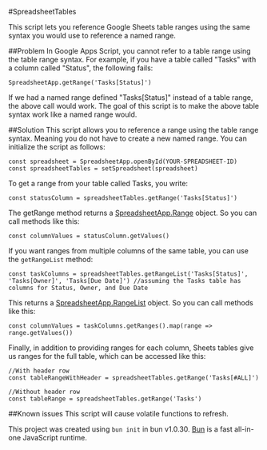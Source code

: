 #SpreadsheetTables

This script lets you reference Google Sheets table ranges using the same syntax you would use to reference a named range.

##Problem
In Google Apps Script, you cannot refer to a table range using the table range syntax. For example, if you have a table called "Tasks" with a column called "Status", the following fails:
```
SpreadsheetApp.getRange('Tasks[Status]') 
```
If we had a named range defined "Tasks\[Status\]" instead of a table range, the above call would work. The goal of this script is to make the above table syntax work like a named range would.

##Solution
This script allows you to reference a range using the table range syntax. Meaning you do not have to create a new named range. You can initialize the script as follows:
```
const spreadsheet = SpreadsheetApp.openById(YOUR-SPREADSHEET-ID)
const spreadsheetTables = setSpreadsheet(spreadsheet)
```
To get a range from your table called Tasks, you write:
```
const statusColumn = spreadsheetTables.getRange('Tasks[Status]')
```
The getRange method returns a [SpreadsheetApp.Range](https://developers.google.com/apps-script/reference/spreadsheet/range) object. So you can call methods like this:
```
const columnValues = statusColumn.getValues()
```
If you want ranges from multiple columns of the same table, you can use the `getRangeList` method:
```
const taskColumns = spreadsheetTables.getRangeList('Tasks[Status]', 'Tasks[Owner]', 'Tasks[Due Date]') //assuming the Tasks table has columns for Status, Owner, and Due Date
```
This returns a [SpreadsheetApp.RangeList](https://developers.google.com/apps-script/reference/spreadsheet/range-list) object. So you can call methods like this:
```
const columnValues = taskColumns.getRanges().map(range => range.getValues())
```
Finally, in addition to providing ranges for each column, Sheets tables give us ranges for the full table, which can be accessed like this:
```
//With header row
const tableRangeWithHeader = spreadsheetTables.getRange('Tasks[#ALL]')

//Without header row
const tableRange = spreadsheetTables.getRange('Tasks')
```

##Known issues
This script will cause volatile functions to refresh.

This project was created using `bun init` in bun v1.0.30. [Bun](https://bun.sh) is a fast all-in-one JavaScript runtime.
